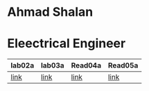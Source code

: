 

# Ahmad Shalan 
# Eleectrical Engineer


|lab02a | lab03a| Read04a | Read05a |
|------ | ------| -------  | ------- |
|[link](lab02a.md)|[link](read03a.md) | [link](read04a.md)| [link](read05a.md) |

